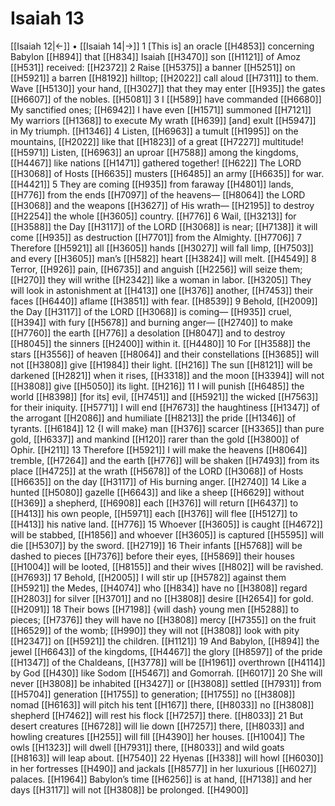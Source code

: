 # Isaiah 13
[[Isaiah 12|←]] • [[Isaiah 14|→]]
1 [This is] an oracle [[H4853]] concerning Babylon [[H894]] that [[H834]] Isaiah [[H3470]] son [[H1121]] of Amoz [[H531]] received: [[H2372]] 
2 Raise [[H5375]] a banner [[H5251]] on [[H5921]] a barren [[H8192]] hilltop; [[H2022]] call aloud [[H7311]] to them.  Wave [[H5130]] your hand, [[H3027]] that they may enter [[H935]] the gates [[H6607]] of the nobles. [[H5081]] 
3 I [[H589]] have commanded [[H6680]] My sanctified ones; [[H6942]] I have even [[H1571]] summoned [[H7121]] My warriors [[H1368]] to execute My wrath [[H639]] [and] exult [[H5947]] in My triumph. [[H1346]] 
4 Listen, [[H6963]] a tumult [[H1995]] on the mountains, [[H2022]] like that [[H1823]] of a great [[H7227]] multitude! [[H5971]] Listen, [[H6963]] an uproar [[H7588]] among the kingdoms, [[H4467]] like nations [[H1471]] gathered together! [[H622]] The LORD [[H3068]] of Hosts [[H6635]] musters [[H6485]] an army [[H6635]] for war. [[H4421]] 
5 They are coming [[H935]] from faraway [[H4801]] lands, [[H776]] from the ends [[H7097]] of the heavens— [[H8064]] the LORD [[H3068]] and the weapons [[H3627]] of His wrath— [[H2195]] to destroy [[H2254]] the whole [[H3605]] country. [[H776]] 
6 Wail, [[H3213]] for [[H3588]] the Day [[H3117]] of the LORD [[H3068]] is near; [[H7138]] it will come [[H935]] as destruction [[H7701]] from the Almighty. [[H7706]] 
7 Therefore [[H5921]] all [[H3605]] hands [[H3027]] will fall limp, [[H7503]] and every [[H3605]] man’s [[H582]] heart [[H3824]] will melt. [[H4549]] 
8 Terror, [[H926]] pain, [[H6735]] and anguish [[H2256]] will seize them; [[H270]] they will writhe [[H2342]] like a woman in labor. [[H3205]] They will look in astonishment at [[H413]] one [[H376]] another, [[H7453]] their faces [[H6440]] aflame [[H3851]] with fear. [[H8539]] 
9 Behold, [[H2009]] the Day [[H3117]] of the LORD [[H3068]] is coming— [[H935]] cruel, [[H394]] with fury [[H5678]] and burning anger— [[H2740]] to make [[H7760]] the earth [[H776]] a desolation [[H8047]] and to destroy [[H8045]] the sinners [[H2400]] within it. [[H4480]] 
10 For [[H3588]] the stars [[H3556]] of heaven [[H8064]] and their constellations [[H3685]] will not [[H3808]] give [[H1984]] their light. [[H216]] The sun [[H8121]] will be darkened [[H2821]] when it rises, [[H3318]] and the moon [[H3394]] will not [[H3808]] give [[H5050]] its light. [[H216]] 
11 I will punish [[H6485]] the world [[H8398]] [for its] evil, [[H7451]] and [[H5921]] the wicked [[H7563]] for their iniquity. [[H5771]] I will end [[H7673]] the haughtiness [[H1347]] of the arrogant [[H2086]] and humiliate [[H8213]] the pride [[H1346]] of tyrants. [[H6184]] 
12 {I will make} man [[H376]] scarcer [[H3365]] than pure gold, [[H6337]] and mankind [[H120]] rarer than the gold [[H3800]] of Ophir. [[H211]] 
13 Therefore [[H5921]] I will make the heavens [[H8064]] tremble, [[H7264]] and the earth [[H776]] will be shaken [[H7493]] from its place [[H4725]] at the wrath [[H5678]] of the LORD [[H3068]] of Hosts [[H6635]] on the day [[H3117]] of His burning anger. [[H2740]] 
14 Like a hunted [[H5080]] gazelle [[H6643]] and like a sheep [[H6629]] without [[H369]] a shepherd, [[H6908]] each [[H376]] will return [[H6437]] to [[H413]] his own people, [[H5971]] each [[H376]] will flee [[H5127]] to [[H413]] his native land. [[H776]] 
15 Whoever [[H3605]] is caught [[H4672]] will be stabbed, [[H1856]] and whoever [[H3605]] is captured [[H5595]] will die [[H5307]] by the sword. [[H2719]] 
16 Their infants [[H5768]] will be dashed to pieces [[H7376]] before their eyes, [[H5869]] their houses [[H1004]] will be looted, [[H8155]] and their wives [[H802]] will be ravished. [[H7693]] 
17 Behold, [[H2005]] I will stir up [[H5782]] against them [[H5921]] the Medes, [[H4074]] who [[H834]] have no [[H3808]] regard [[H2803]] for silver [[H3701]] and no [[H3808]] desire [[H2654]] for gold. [[H2091]] 
18 Their bows [[H7198]] {will dash} young men [[H5288]] to pieces; [[H7376]] they will have no [[H3808]] mercy [[H7355]] on the fruit [[H6529]] of the womb; [[H990]] they will not [[H3808]] look with pity [[H2347]] on [[H5921]] the children. [[H1121]] 
19 And Babylon, [[H894]] the jewel [[H6643]] of the kingdoms, [[H4467]] the glory [[H8597]] of the pride [[H1347]] of the Chaldeans, [[H3778]] will be [[H1961]] overthrown [[H4114]] by God [[H430]] like Sodom [[H5467]] and Gomorrah. [[H6017]] 
20 She will never [[H3808]] be inhabited [[H3427]] or [[H3808]] settled [[H7931]] from [[H5704]] generation [[H1755]] to generation; [[H1755]] no [[H3808]] nomad [[H6163]] will pitch his tent [[H167]] there, [[H8033]] no [[H3808]] shepherd [[H7462]] will rest his flock [[H7257]] there. [[H8033]] 
21 But desert creatures [[H6728]] will lie down [[H7257]] there, [[H8033]] and howling creatures [[H255]] will fill [[H4390]] her houses. [[H1004]] The owls [[H1323]] will dwell [[H7931]] there, [[H8033]] and wild goats [[H8163]] will leap about. [[H7540]] 
22 Hyenas [[H338]] will howl [[H6030]] in her fortresses [[H490]] and jackals [[H8577]] in her luxurious [[H6027]] palaces. [[H1964]] Babylon’s time [[H6256]] is at hand, [[H7138]] and her days [[H3117]] will not [[H3808]] be prolonged. [[H4900]] 
